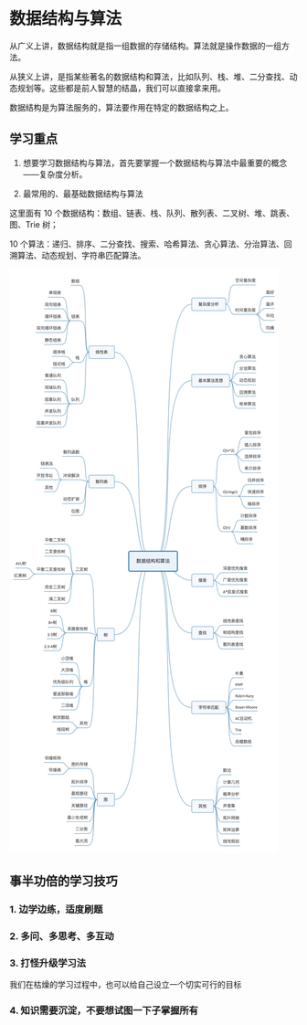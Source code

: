# 数据结构与算法

从广义上讲，数据结构就是指一组数据的存储结构。算法就是操作数据的一组方法。

从狭义上讲，是指某些著名的数据结构和算法，比如队列、栈、堆、二分查找、动态规划等。这些都是前人智慧的结晶，我们可以直接拿来用。

数据结构是为算法服务的，算法要作用在特定的数据结构之上。

## 学习重点

1. 想要学习数据结构与算法，首先要掌握一个数据结构与算法中最重要的概念——复杂度分析。

2. 最常用的、最基础数据结构与算法

这里面有 10 个数据结构：数组、链表、栈、队列、散列表、二叉树、堆、跳表、图、Trie 树；

10 个算法：递归、排序、二分查找、搜索、哈希算法、贪心算法、分治算法、回溯算法、动态规划、字符串匹配算法。

![prototype](/img/structure/913e0ababe43a2d57267df5c5f0832a7.jpg)

## 事半功倍的学习技巧

### 1. 边学边练，适度刷题

### 2. 多问、多思考、多互动

### 3. 打怪升级学习法

我们在枯燥的学习过程中，也可以给自己设立一个切实可行的目标

### 4. 知识需要沉淀，不要想试图一下子掌握所有